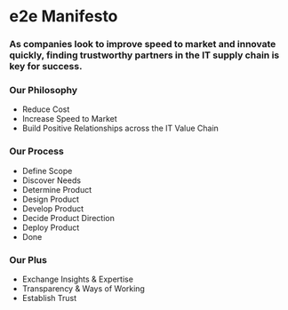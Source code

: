 # e2e Manifesto
### As companies look to improve speed to market and innovate quickly, finding trustworthy partners in the IT supply chain is key for success.
### Our Philosophy 
- Reduce Cost
- Increase Speed to Market
- Build Positive Relationships across the IT Value Chain
### Our Process 
- Define Scope
- Discover Needs
- Determine Product
- Design Product
- Develop Product
- Decide Product Direction
- Deploy Product
- Done
### Our Plus
- Exchange Insights & Expertise
- Transparency & Ways of Working   
- Establish Trust
